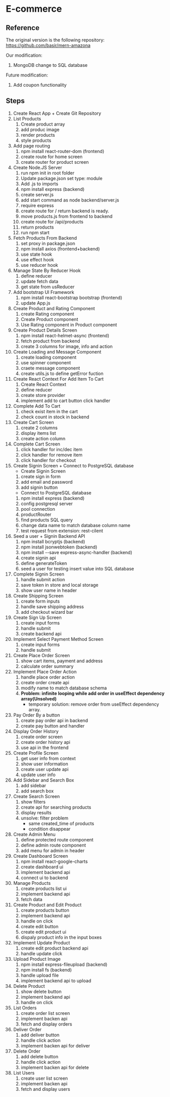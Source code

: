 # E-commerce

## Reference
The original version is the following repository:  
https://github.com/basir/mern-amazona

Our modification: 
1. MongoDB change to SQL database  

Future modification:  
1. Add coupon functionality

## Steps
1. Create React App + Create Git Repository
2. List Products
    1. Create product array 
    2. add produc image
    3. render products
    4. style products
3. Add page routing
   1. npm install react-router-dom (frontend)
   2. create route for home screen
   3. create router for product screen
4. Create Node.JS Server
   1. run npm init in root folder
   2. Update package.json set type: module
   3. Add .js to imports
   4. npm install express (backend)
   5. create server.js
   6. add start command as node backend/server.js
   7. require express
   8. create route for / return backend is ready.
   9. move products.js from frontend to backend
   10. create route for /api/products
   11. return products
   12. run npm start
5. Fetch Products From Backend
   1. set proxy in package.json
   2. npm install axios (frontend+backend)
   3. use state hook
   4. use effect hook
   5. use reducer hook
6. Manage State By Reducer Hook
   1. define reducer
   2. update fetch data
   3. get state from usReducer
7. Add bootstrap UI Framework
    1. npm install react-bootstrap bootstrap (frontend)
    2. update App.js
8. Create Product and Rating Component
    1. create Rating component
    2. Create Product component
    3. Use Rating component in Product component
9. Create Product Details Screen
    1. npm install react-helmet-async (frontend)
    2. fetch product from backend
    3. create 3 columns for image, info and action
10. Create Loading and Message Component
    1. create loading component
    2. use spinner component
    3. craete message component
    4. create utils.js to define getError fuction
11. Create React Context For Add Item To Cart
    1. Create React Context
    2. define reducer
    3. create store provider
    4. implement add to cart button click handler
12. Complete Add To Cart
    1. check exist item in the cart
    2. check count in stock in backend
13. Create Cart Screen
    1. create 2 columns
    2. display items list
    3. create action column
14. Complete Cart Screen
    1. click handler for inc/dec item
    2. click handler for remove item
    3. click handler for checkout
15. Create Signin Screen + Connect to PostgreSQL database 
    - Create Signin Screen
    1. create sign in form
    2. add email and password
    3. add signin button
    - Connect to PostgreSQL database
    1. npm install express (backend)
    2. config postgresql server
    3. pool connection
    4. productRouter 
    5. find products SQL query
    6. change data name to match database column name
    7. test request from extension: rest-cilent
16. Seed a user + Signin Backend API
    1. npm install bcryptjs (backend)
    2. npm install jsonwebtoken (backend)
    3. npm install --save express-async-handler (backend)
    3. create signin api
    4. define generateToken
    6. seed a user for testing insert value into SQL database
17. Complete Signin Screen
    1. handle submit action
    2. save token in store and local storage
    3. show user name in header
18. Create Shipping Screen
    1. create form inputs
    2. handle save shipping address
    3. add checkout wizard bar
19. Create Sign Up Screen
    1. create input forms
    2. handle submit
    3. create backend api
20. Implement Select Payment Method Screen
    1. create input forms
    2. handle submit
21. Create Place Order Screen
    1. show cart items, payment and address
    2. calculate order summary
22. Implement Place Order Action
    1. handle place order action
    2. create order create api
    3. modify name to match database schema
    4. **Problem: infinite looping while add order in useEffect dependency array(Unsolved)**
        - temporary solution: remove order from useEffect dependency array.
23. Pay Order By a button
    1. create pay order api in backend
    2. create pay button and handler
24. Display Order History
    1. create order screen
    2. create order history api
    3. use api in the frontend
25. Create Profile Screen
    1. get user info from context
    2. show user information
    3. create user update api
    4. update user info
26. Add Sidebar and Search Box
    1. add sidebar
    2. add search box
27. Create Search Screen
    1. show filters
    2. create api for searching products
    3. display results
    4. unsolve: filter problem 
        - same created_time of products
        - condition disappear
28. Create Admin Menu
    1. define protected route component
    2. define admin route component
    3. add menu for admin in header
29. Create Dashboard Screen
    1. npm install react-google-charts
    1. create dashboard ui
    2. implement backend api
    3. connect ui to backend
30. Manage Products
    1. create products list ui
    2. implement backend api
    3. fetch data
31. Create Product and Edit Product
    1. create products button
    2. implement backend api
    3. handle on click
    4. create edit button
    5. create edit product ui
    6. dispaly product info in the input boxes
32. Implement Update Product
    1. create edit product backend api
    2. handle update click
33. Upload Product Image
    1. npm install express-fileupload (backend)
    2. npm install fs (backend)
    3. handle upload file
    4. implement backend api to upload
34. Delete Product
    1. show delete button
    2. implement backend api
    3. handle on click
35. List Orders
    1. create order list screen
    2. implement backen api
    3. fetch and display orders
36. Deliver Order
    1. add deliver button
    2. handle click action
    3. implement backen api for deliver
37. Delete Order
    1. add delete button
    2. handle click action
    3. implement backen api for delete
38. List Users
    1. create user list screen
    2. implement backen api
    3. fetch and display users